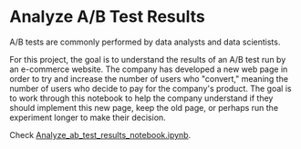 # Analyze A/B Test Results

A/B tests are commonly performed by data analysts and data scientists.

For this project, the goal is to understand the results of an A/B test run by an e-commerce website. The company has developed a new web page in order to try and increase the number of users who "convert," meaning the number of users who decide to pay for the company's product. The goal is to work through this notebook to help the company understand if they should implement this new page, keep the old page, or perhaps run the experiment longer to make their decision.

Check [Analyze_ab_test_results_notebook.ipynb](https://nbviewer.jupyter.org/github/kHarshit/udacity-dand-projects/blob/master/p3_analyze_AB_test_results/Analyze_ab_test_results_notebook.ipynb).
